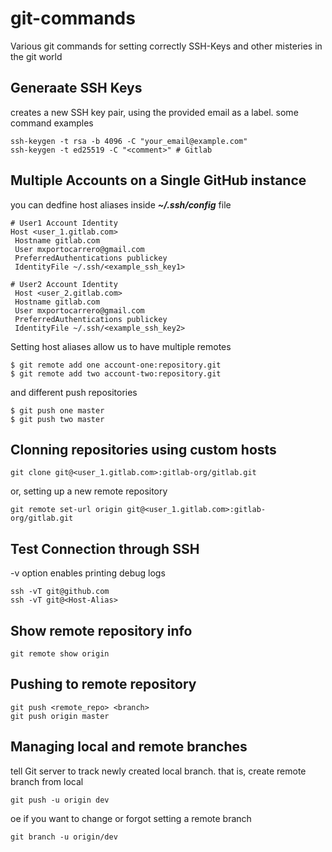 # git-commands
Various git commands for setting correctly SSH-Keys and other misteries in the git world

## Generaate SSH Keys
creates a new SSH key pair, using the provided email as a label. some command examples

    ssh-keygen -t rsa -b 4096 -C "your_email@example.com"
    ssh-keygen -t ed25519 -C "<comment>" # Gitlab

## Multiple Accounts on a Single GitHub instance
you can dedfine host aliases inside ***~/.ssh/config*** file

    # User1 Account Identity
    Host <user_1.gitlab.com>
     Hostname gitlab.com
     User mxportocarrero@gmail.com
     PreferredAuthentications publickey
     IdentityFile ~/.ssh/<example_ssh_key1>

    # User2 Account Identity
     Host <user_2.gitlab.com>
     Hostname gitlab.com
     User mxportocarrero@gmail.com
     PreferredAuthentications publickey
     IdentityFile ~/.ssh/<example_ssh_key2>

Setting host aliases allow us to have multiple remotes

    $ git remote add one account-one:repository.git
    $ git remote add two account-two:repository.git

and different push repositories

    $ git push one master
    $ git push two master

## Clonning repositories using custom hosts
    git clone git@<user_1.gitlab.com>:gitlab-org/gitlab.git

or, setting up a new remote repository

    git remote set-url origin git@<user_1.gitlab.com>:gitlab-org/gitlab.git

## Test Connection through SSH
-v option enables printing debug logs

    ssh -vT git@github.com
    ssh -vT git@<Host-Alias>

## Show remote repository info
    git remote show origin

## Pushing to remote repository
    git push <remote_repo> <branch>
    git push origin master

## Managing local and remote branches
tell Git server to track newly created local branch. that is, create remote branch from local

    git push -u origin dev

oe if you want to change or forgot setting a remote branch

    git branch -u origin/dev
